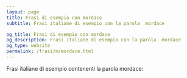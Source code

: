 ```yaml
---
layout: page
title: Frasi di esempio con mordace 
subtitle: Frasi italiane di esempio con la parola  mordace

og_title: Frasi di esempio con mordace 
og_description: Frasi italiane di esempio con la parola  mordace
og_type: website
permalink: /frasi/m/mordace.html
---
```


Frasi italiane di esempio contenenti la parola mordace:


